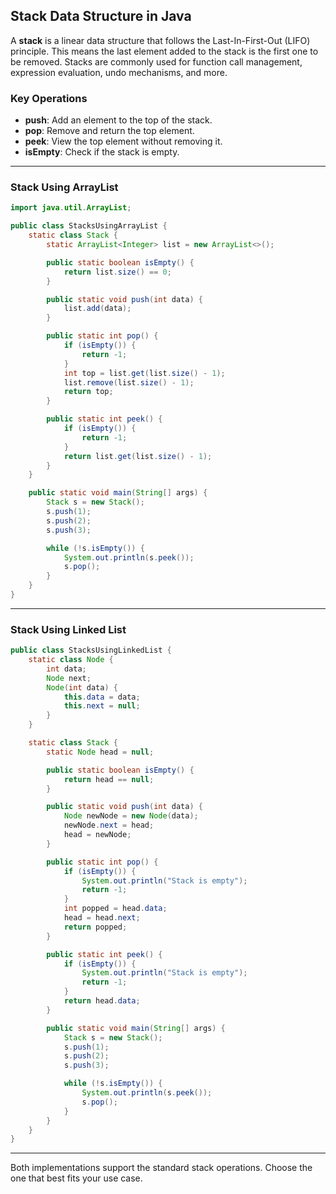 ## Stack Data Structure in Java

A **stack** is a linear data structure that follows the Last-In-First-Out (LIFO) principle. This means the last element added to the stack is the first one to be removed. Stacks are commonly used for function call management, expression evaluation, undo mechanisms, and more.

### Key Operations

- **push**: Add an element to the top of the stack.
- **pop**: Remove and return the top element.
- **peek**: View the top element without removing it.
- **isEmpty**: Check if the stack is empty.

---

### Stack Using ArrayList

```java
import java.util.ArrayList;

public class StacksUsingArrayList {
    static class Stack {
        static ArrayList<Integer> list = new ArrayList<>();

        public static boolean isEmpty() {
            return list.size() == 0;
        }

        public static void push(int data) {
            list.add(data);
        }

        public static int pop() {
            if (isEmpty()) {
                return -1;
            }
            int top = list.get(list.size() - 1);
            list.remove(list.size() - 1);
            return top;
        }

        public static int peek() {
            if (isEmpty()) {
                return -1;
            }
            return list.get(list.size() - 1);
        }
    }

    public static void main(String[] args) {
        Stack s = new Stack();
        s.push(1);
        s.push(2);
        s.push(3);

        while (!s.isEmpty()) {
            System.out.println(s.peek());
            s.pop();
        }
    }
}
```

---

### Stack Using Linked List

```java
public class StacksUsingLinkedList {
    static class Node {
        int data;
        Node next;
        Node(int data) {
            this.data = data;
            this.next = null;
        }
    }

    static class Stack {
        static Node head = null;

        public static boolean isEmpty() {
            return head == null;
        }

        public static void push(int data) {
            Node newNode = new Node(data);
            newNode.next = head;
            head = newNode;
        }

        public static int pop() {
            if (isEmpty()) {
                System.out.println("Stack is empty");
                return -1;
            }
            int popped = head.data;
            head = head.next;
            return popped;
        }

        public static int peek() {
            if (isEmpty()) {
                System.out.println("Stack is empty");
                return -1;
            }
            return head.data;
        }

        public static void main(String[] args) {
            Stack s = new Stack();
            s.push(1);
            s.push(2);
            s.push(3);

            while (!s.isEmpty()) {
                System.out.println(s.peek());
                s.pop();
            }
        }
    }
}
```

---

Both implementations support the standard stack operations. Choose the one that best fits your use case.
